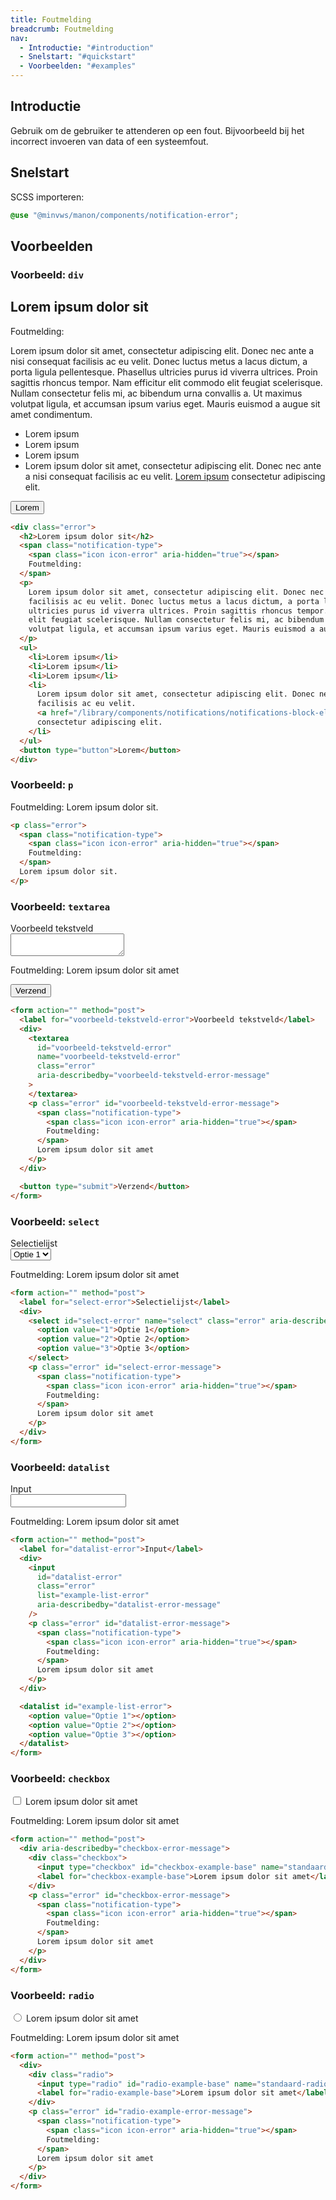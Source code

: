 ```yaml
---
title: Foutmelding
breadcrumb: Foutmelding
nav:
  - Introductie: "#introduction"
  - Snelstart: "#quickstart"
  - Voorbeelden: "#examples"
---
```


<h2 id="introduction">Introductie</h2>

Gebruik om de gebruiker te attenderen op een fout. Bijvoorbeeld bij het
incorrect invoeren van data of een systeemfout.

<h2 id="quickstart">Snelstart</h2>

SCSS importeren:

```scss
@use "@minvws/manon/components/notification-error";
```

<h2 id="examples">Voorbeelden</h2>

### Voorbeeld: `div`

<div class="error">
  <h2>Lorem ipsum dolor sit</h2>
  <span class="notification-type">
    <span class="icon icon-error" aria-hidden="true"></span>
    Foutmelding:
  </span>
  <p>
    Lorem ipsum dolor sit amet, consectetur adipiscing elit. Donec nec ante a nisi consequat
    facilisis ac eu velit. Donec luctus metus a lacus dictum, a porta ligula pellentesque.
    Phasellus ultricies purus id viverra ultrices. Proin sagittis rhoncus tempor. Nam
    efficitur elit commodo elit feugiat scelerisque. Nullam consectetur felis mi, ac
    bibendum urna convallis a. Ut maximus volutpat ligula, et accumsan ipsum varius eget.
    Mauris euismod a augue sit amet condimentum.
  </p>
  <ul>
    <li>Lorem ipsum</li>
    <li>Lorem ipsum</li>
    <li>Lorem ipsum</li>
    <li>
      Lorem ipsum dolor sit amet, consectetur adipiscing elit. Donec nec ante a nisi
      consequat facilisis ac eu velit.
      <a href="/library/components/notifications/notifications-block-element">Lorem ipsum</a> consectetur adipiscing elit.
    </li>
  </ul>
  <button type="button">Lorem</button>
</div>

```html
<div class="error">
  <h2>Lorem ipsum dolor sit</h2>
  <span class="notification-type">
    <span class="icon icon-error" aria-hidden="true"></span>
    Foutmelding:
  </span>
  <p>
    Lorem ipsum dolor sit amet, consectetur adipiscing elit. Donec nec ante a nisi consequat
    facilisis ac eu velit. Donec luctus metus a lacus dictum, a porta ligula pellentesque. Phasellus
    ultricies purus id viverra ultrices. Proin sagittis rhoncus tempor. Nam efficitur elit commodo
    elit feugiat scelerisque. Nullam consectetur felis mi, ac bibendum urna convallis a. Ut maximus
    volutpat ligula, et accumsan ipsum varius eget. Mauris euismod a augue sit amet condimentum.
  </p>
  <ul>
    <li>Lorem ipsum</li>
    <li>Lorem ipsum</li>
    <li>Lorem ipsum</li>
    <li>
      Lorem ipsum dolor sit amet, consectetur adipiscing elit. Donec nec ante a nisi consequat
      facilisis ac eu velit.
      <a href="/library/components/notifications/notifications-block-element">Lorem ipsum</a>
      consectetur adipiscing elit.
    </li>
  </ul>
  <button type="button">Lorem</button>
</div>
```

### Voorbeeld: `p`

<p class="error">
  <span class="notification-type">
    <span class="icon icon-error" aria-hidden="true"></span>
    Foutmelding:
  </span>
  Lorem ipsum dolor sit.
</p>

```html
<p class="error">
  <span class="notification-type">
    <span class="icon icon-error" aria-hidden="true"></span>
    Foutmelding:
  </span>
  Lorem ipsum dolor sit.
</p>
```

### Voorbeeld: `textarea`

<form action="" method="post">
  <label for="voorbeeld-tekstveld-error">Voorbeeld tekstveld</label>
  <div>
    <textarea
      id="voorbeeld-tekstveld-error"
      name="voorbeeld-tekstveld-error"
      class="error"
      aria-describedby="voorbeeld-tekstveld-error-message">
    </textarea>
    <p class="error" id="voorbeeld-tekstveld-error-message">
      <span class="notification-type">
        <span class="icon icon-error" aria-hidden="true"></span>
        Foutmelding:
      </span>
      Lorem ipsum dolor sit amet
    </p>
  </div>

<button type="submit">Verzend</button>

</form>

```html
<form action="" method="post">
  <label for="voorbeeld-tekstveld-error">Voorbeeld tekstveld</label>
  <div>
    <textarea
      id="voorbeeld-tekstveld-error"
      name="voorbeeld-tekstveld-error"
      class="error"
      aria-describedby="voorbeeld-tekstveld-error-message"
    >
    </textarea>
    <p class="error" id="voorbeeld-tekstveld-error-message">
      <span class="notification-type">
        <span class="icon icon-error" aria-hidden="true"></span>
        Foutmelding:
      </span>
      Lorem ipsum dolor sit amet
    </p>
  </div>

  <button type="submit">Verzend</button>
</form>
```

### Voorbeeld: `select`

<form action="" method="post">
  <label for="select-error">Selectielijst</label>
  <div>
    <select
      id="select-error"
      name="select"
      class="error"
      aria-describedby="select-error-message"
    >
      <option value="1">Optie 1</option>
      <option value="2">Optie 2</option>
      <option value="3">Optie 3</option>
    </select>
    <p class="error" id="select-error-message">
      <span class="notification-type">
        <span class="icon icon-error" aria-hidden="true"></span>
        Foutmelding:
      </span>
      Lorem ipsum dolor sit amet
    </p>
  </div>
</form>

```html
<form action="" method="post">
  <label for="select-error">Selectielijst</label>
  <div>
    <select id="select-error" name="select" class="error" aria-describedby="select-error-message">
      <option value="1">Optie 1</option>
      <option value="2">Optie 2</option>
      <option value="3">Optie 3</option>
    </select>
    <p class="error" id="select-error-message">
      <span class="notification-type">
        <span class="icon icon-error" aria-hidden="true"></span>
        Foutmelding:
      </span>
      Lorem ipsum dolor sit amet
    </p>
  </div>
</form>
```

### Voorbeeld: `datalist`

<form action="" method="post">
  <label for="datalist-error">Input</label>
  <div>
    <input
      id="datalist-error"
      class="error"
      list="example-list-error"
      aria-describedby="datalist-error-message"
    />
    <p class="error" id="datalist-error-message">
      <span class="notification-type">
        <span class="icon icon-error" aria-hidden="true"></span>
        Foutmelding:
      </span>
      Lorem ipsum dolor sit amet
    </p>
  </div>

  <datalist id="example-list-error">
    <option value="Optie 1"></option>
    <option value="Optie 2"></option>
    <option value="Optie 3"></option>
  </datalist>
</form>

```html
<form action="" method="post">
  <label for="datalist-error">Input</label>
  <div>
    <input
      id="datalist-error"
      class="error"
      list="example-list-error"
      aria-describedby="datalist-error-message"
    />
    <p class="error" id="datalist-error-message">
      <span class="notification-type">
        <span class="icon icon-error" aria-hidden="true"></span>
        Foutmelding:
      </span>
      Lorem ipsum dolor sit amet
    </p>
  </div>

  <datalist id="example-list-error">
    <option value="Optie 1"></option>
    <option value="Optie 2"></option>
    <option value="Optie 3"></option>
  </datalist>
</form>
```

### Voorbeeld: `checkbox`

<form action="" method="post">
  <div aria-describedby="checkbox-error-message">
    <div class="checkbox">
      <input type="checkbox" id="checkbox-example-base" name="standaard-checkbox" />
      <label for="checkbox-example-base">Lorem ipsum dolor sit amet</label>
    </div>
    <p class="error" id="checkbox-error-message">
      <span class="notification-type">
        <span class="icon icon-error" aria-hidden="true"></span>
        Foutmelding:
      </span>
      Lorem ipsum dolor sit amet
    </p>
  </div>
</form>

```html
<form action="" method="post">
  <div aria-describedby="checkbox-error-message">
    <div class="checkbox">
      <input type="checkbox" id="checkbox-example-base" name="standaard-checkbox" />
      <label for="checkbox-example-base">Lorem ipsum dolor sit amet</label>
    </div>
    <p class="error" id="checkbox-error-message">
      <span class="notification-type">
        <span class="icon icon-error" aria-hidden="true"></span>
        Foutmelding:
      </span>
      Lorem ipsum dolor sit amet
    </p>
  </div>
</form>
```

### Voorbeeld: `radio`

<form action="" method="post">
  <div>
    <div class="radio">
      <input type="radio" id="radio-example-base" name="standaard-radio" />
      <label for="radio-example-base">Lorem ipsum dolor sit amet</label>
    </div>
    <p class="error" id="radio-example-error-message">
      <span class="notification-type">
        <span class="icon icon-error" aria-hidden="true"></span>
        Foutmelding:
      </span> Lorem ipsum dolor sit amet
    </p>
  </div>
</form>

```html
<form action="" method="post">
  <div>
    <div class="radio">
      <input type="radio" id="radio-example-base" name="standaard-radio" />
      <label for="radio-example-base">Lorem ipsum dolor sit amet</label>
    </div>
    <p class="error" id="radio-example-error-message">
      <span class="notification-type">
        <span class="icon icon-error" aria-hidden="true"></span>
        Foutmelding:
      </span>
      Lorem ipsum dolor sit amet
    </p>
  </div>
</form>
```

